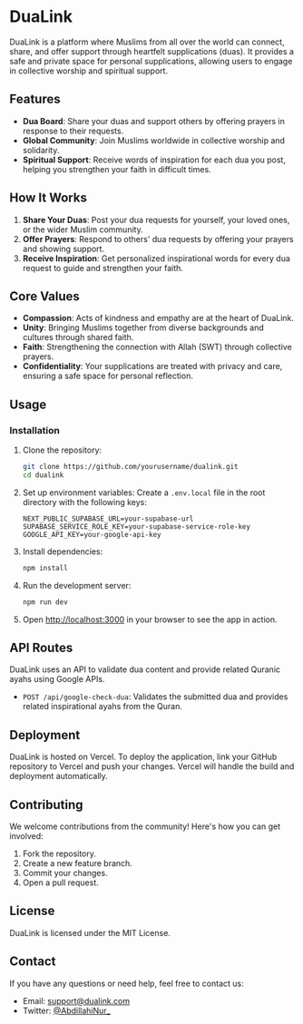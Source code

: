 # DuaLink

DuaLink is a platform where Muslims from all over the world can connect, share, and offer support through heartfelt supplications (duas). It provides a safe and private space for personal supplications, allowing users to engage in collective worship and spiritual support.

## Features

- **Dua Board**: Share your duas and support others by offering prayers in response to their requests.
- **Global Community**: Join Muslims worldwide in collective worship and solidarity.
- **Spiritual Support**: Receive words of inspiration for each dua you post, helping you strengthen your faith in difficult times.

## How It Works

1. **Share Your Duas**: Post your dua requests for yourself, your loved ones, or the wider Muslim community.
2. **Offer Prayers**: Respond to others' dua requests by offering your prayers and showing support.
3. **Receive Inspiration**: Get personalized inspirational words for every dua request to guide and strengthen your faith.

## Core Values

- **Compassion**: Acts of kindness and empathy are at the heart of DuaLink.
- **Unity**: Bringing Muslims together from diverse backgrounds and cultures through shared faith.
- **Faith**: Strengthening the connection with Allah (SWT) through collective prayers.
- **Confidentiality**: Your supplications are treated with privacy and care, ensuring a safe space for personal reflection.

## Usage

### Installation

1. Clone the repository:
   ```bash
   git clone https://github.com/yourusername/dualink.git
   cd dualink
   ```

2. Set up environment variables:
   Create a `.env.local` file in the root directory with the following keys:
   ```
   NEXT_PUBLIC_SUPABASE_URL=your-supabase-url
   SUPABASE_SERVICE_ROLE_KEY=your-supabase-service-role-key
   GOOGLE_API_KEY=your-google-api-key
   ```

3. Install dependencies:
   ```bash
   npm install
   ```

4. Run the development server:
   ```bash
   npm run dev
   ```

5. Open [http://localhost:3000](http://localhost:3000) in your browser to see the app in action.

## API Routes

DuaLink uses an API to validate dua content and provide related Quranic ayahs using Google APIs.

- `POST /api/google-check-dua`: Validates the submitted dua and provides related inspirational ayahs from the Quran.

## Deployment

DuaLink is hosted on Vercel. To deploy the application, link your GitHub repository to Vercel and push your changes. Vercel will handle the build and deployment automatically.

## Contributing

We welcome contributions from the community! Here's how you can get involved:

1. Fork the repository.
2. Create a new feature branch.
3. Commit your changes.
4. Open a pull request.

## License

DuaLink is licensed under the MIT License.

## Contact

If you have any questions or need help, feel free to contact us:

- Email: support@dualink.com
- Twitter: [@AbdillahiNur_](https://twitter.com/AbdillahiNur_)
